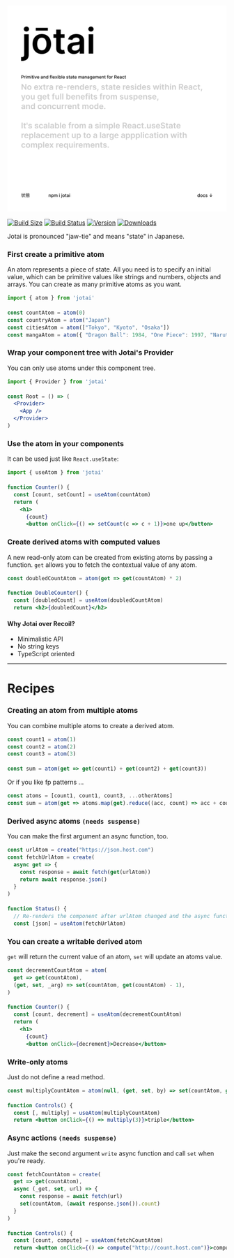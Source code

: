 <p align="center">
  <img src="img/cover.svg" />
</p>

[![Build Size](https://img.shields.io/bundlephobia/min/jotai?label=bunlde%20size&style=flat&colorA=000000&colorB=000000)](https://www.npmjs.com/package/jotai)
[![Build Status](https://img.shields.io/travis/react-spring/jotai/master?style=flat&colorA=000000&colorB=000000)](https://travis-ci.org/react-spring/jotai)
[![Version](https://img.shields.io/npm/v/jotai?style=flat&colorA=000000&colorB=000000)](https://www.npmjs.com/package/jotai)
[![Downloads](https://img.shields.io/npm/dt/jotai.svg?style=flat&colorA=000000&colorB=000000)](https://www.npmjs.com/package/jotai)

Jotai is pronounced "jaw-tie" and means "state" in Japanese.

### First create a primitive atom

An atom represents a piece of state. All you need is to specify an initial value, which can be primitive values like strings and numbers, objects and arrays. You can create as many primitive atoms as you want.

```jsx
import { atom } from 'jotai'

const countAtom = atom(0)
const countryAtom = atom("Japan")
const citiesAtom = atom(["Tokyo", "Kyoto", "Osaka"])
const mangaAtom = atom({ "Dragon Ball": 1984, "One Piece": 1997, "Naruto": 1999 })
```

### Wrap your component tree with Jotai's Provider

You can only use atoms under this component tree.

```jsx
import { Provider } from 'jotai'

const Root = () => (
  <Provider>
    <App />
  </Provider>
)
```

### Use the atom in your components

It can be used just like `React.useState`:

```jsx
import { useAtom } from 'jotai'

function Counter() {
  const [count, setCount] = useAtom(countAtom)
  return (
    <h1>
      {count}
      <button onClick={() => setCount(c => c + 1)}>one up</button>
```

### Create derived atoms with computed values

A new read-only atom can be created from existing atoms by passing a function. `get` allows you to fetch the contextual value of any atom.

```jsx
const doubledCountAtom = atom(get => get(countAtom) * 2)

function DoubleCounter() {
  const [doubledCount] = useAtom(doubledCountAtom)
  return <h2>{doubledCount}</h2>
```

#### Why Jotai over Recoil?

* Minimalistic API
* No string keys
* TypeScript oriented

---

# Recipes

### Creating an atom from multiple atoms

You can combine multiple atoms to create a derived atom.

```jsx
const count1 = atom(1)
const count2 = atom(2)
const count3 = atom(3)

const sum = atom(get => get(count1) + get(count2) + get(count3))
```

Or if you like fp patterns ... 

```jsx
const atoms = [count1, count1, count3, ...otherAtoms]
const sum = atom(get => atoms.map(get).reduce((acc, count) => acc + count))
```

### Derived async atoms `(needs suspense)`

You can make the first argument an async function, too.

```jsx
const urlAtom = create("https://json.host.com")
const fetchUrlAtom = create(
  async get => {
    const response = await fetch(get(urlAtom))
    return await response.json()
  }
)

function Status() {
  // Re-renders the component after urlAtom changed and the async function above concludes
  const [json] = useAtom(fetchUrlAtom)
```

### You can create a writable derived atom

`get` will return the current value of an atom, `set` will update an atoms value.

```jsx
const decrementCountAtom = atom(
  get => get(countAtom),
  (get, set, _arg) => set(countAtom, get(countAtom) - 1),
)

function Counter() {
  const [count, decrement] = useAtom(decrementCountAtom)
  return (
    <h1>
      {count}
      <button onClick={decrement}>Decrease</button>
```

### Write-only atoms

Just do not define a read method.

```jsx
const multiplyCountAtom = atom(null, (get, set, by) => set(countAtom, get(countAtom) * by))

function Controls() {
  const [, multiply] = useAtom(multiplyCountAtom)
  return <button onClick={() => multiply(3)}>triple</button>
```

### Async actions `(needs suspense)`

Just make the second argument `write` async function and call `set` when you're ready.

```jsx
const fetchCountAtom = create(
  get => get(countAtom),
  async (_get, set, url) => {
    const response = await fetch(url)
    set(countAtom, (await response.json()).count)
  }
)

function Controls() {
  const [count, compute] = useAtom(fetchCountAtom)
  return <button onClick={() => compute("http://count.host.com")}>compute</button>
```
